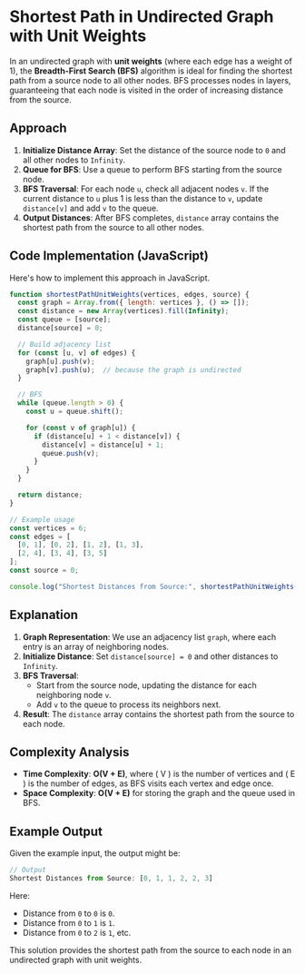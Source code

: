 # Shortest Path in Undirected Graph with Unit Weights

In an undirected graph with **unit weights** (where each edge has a weight of 1), the **Breadth-First Search (BFS)** algorithm is ideal for finding the shortest path from a source node to all other nodes. BFS processes nodes in layers, guaranteeing that each node is visited in the order of increasing distance from the source.

## Approach

1. **Initialize Distance Array**: Set the distance of the source node to `0` and all other nodes to `Infinity`.
2. **Queue for BFS**: Use a queue to perform BFS starting from the source node.
3. **BFS Traversal**: For each node `u`, check all adjacent nodes `v`. If the current distance to `u` plus 1 is less than the distance to `v`, update `distance[v]` and add `v` to the queue.
4. **Output Distances**: After BFS completes, `distance` array contains the shortest path from the source to all other nodes.

## Code Implementation (JavaScript)

Here's how to implement this approach in JavaScript.

```javascript
function shortestPathUnitWeights(vertices, edges, source) {
  const graph = Array.from({ length: vertices }, () => []);
  const distance = new Array(vertices).fill(Infinity);
  const queue = [source];
  distance[source] = 0;

  // Build adjacency list
  for (const [u, v] of edges) {
    graph[u].push(v);
    graph[v].push(u);  // because the graph is undirected
  }

  // BFS
  while (queue.length > 0) {
    const u = queue.shift();

    for (const v of graph[u]) {
      if (distance[u] + 1 < distance[v]) {
        distance[v] = distance[u] + 1;
        queue.push(v);
      }
    }
  }

  return distance;
}

// Example usage
const vertices = 6;
const edges = [
  [0, 1], [0, 2], [1, 2], [1, 3],
  [2, 4], [3, 4], [3, 5]
];
const source = 0;

console.log("Shortest Distances from Source:", shortestPathUnitWeights(vertices, edges, source));
```

## Explanation

1. **Graph Representation**: We use an adjacency list `graph`, where each entry is an array of neighboring nodes.
2. **Initialize Distance**: Set `distance[source] = 0` and other distances to `Infinity`.
3. **BFS Traversal**:
   - Start from the source node, updating the distance for each neighboring node `v`.
   - Add `v` to the queue to process its neighbors next.
4. **Result**: The `distance` array contains the shortest path from the source to each node.

## Complexity Analysis

- **Time Complexity**: **O(V + E)**, where \( V \) is the number of vertices and \( E \) is the number of edges, as BFS visits each vertex and edge once.
- **Space Complexity**: **O(V + E)** for storing the graph and the queue used in BFS.

## Example Output

Given the example input, the output might be:

```javascript
// Output
Shortest Distances from Source: [0, 1, 1, 2, 2, 3]
```

Here:
- Distance from `0` to `0` is `0`.
- Distance from `0` to `1` is `1`.
- Distance from `0` to `2` is `1`, etc.

This solution provides the shortest path from the source to each node in an undirected graph with unit weights.
